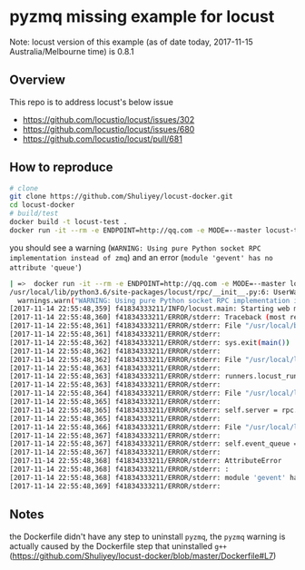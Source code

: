# pyzmq missing example for locust
Note: locust version of this example (as of date today, 2017-11-15 Australia/Melbourne time) is 0.8.1

## Overview
This repo is to address locust's below issue

* https://github.com/locustio/locust/issues/302
* https://github.com/locustio/locust/issues/680
* https://github.com/locustio/locust/pull/681

## How to reproduce

```bash
# clone
git clone https://github.com/Shuliyey/locust-docker.git
cd locust-docker
# build/test
docker build -t locust-test .
docker run -it --rm -e ENDPOINT=http://qq.com -e MODE=--master locust-test 
```

you should see a warning (`WARNING: Using pure Python socket RPC implementation instead of zmq`) and an error (`module 'gevent' has no attribute 'queue'`)

```bash
| =>  docker run -it --rm -e ENDPOINT=http://qq.com -e MODE=--master locust-test
/usr/local/lib/python3.6/site-packages/locust/rpc/__init__.py:6: UserWarning: WARNING: Using pure Python socket RPC implementation instead of zmq. If running in distributed mode, this could cause a performance decrease. We recommend you to install the pyzmq python package when running in distributed mode.
  warnings.warn("WARNING: Using pure Python socket RPC implementation instead of zmq. If running in distributed mode, this could cause a performance decrease. We recommend you to install the pyzmq python package when running in distributed mode.")
[2017-11-14 22:55:48,359] f41834333211/INFO/locust.main: Starting web monitor at *:8089
[2017-11-14 22:55:48,360] f41834333211/ERROR/stderr: Traceback (most recent call last):
[2017-11-14 22:55:48,361] f41834333211/ERROR/stderr: File "/usr/local/bin/locust", line 11, in <module>
[2017-11-14 22:55:48,361] f41834333211/ERROR/stderr: 
[2017-11-14 22:55:48,362] f41834333211/ERROR/stderr: sys.exit(main())
[2017-11-14 22:55:48,362] f41834333211/ERROR/stderr: 
[2017-11-14 22:55:48,362] f41834333211/ERROR/stderr: File "/usr/local/lib/python3.6/site-packages/locust/main.py", line 439, in main
[2017-11-14 22:55:48,363] f41834333211/ERROR/stderr: 
[2017-11-14 22:55:48,363] f41834333211/ERROR/stderr: runners.locust_runner = MasterLocustRunner(locust_classes, options)
[2017-11-14 22:55:48,363] f41834333211/ERROR/stderr: 
[2017-11-14 22:55:48,364] f41834333211/ERROR/stderr: File "/usr/local/lib/python3.6/site-packages/locust/runners.py", line 247, in __init__
[2017-11-14 22:55:48,365] f41834333211/ERROR/stderr: 
[2017-11-14 22:55:48,365] f41834333211/ERROR/stderr: self.server = rpc.Server(self.master_bind_host, self.master_bind_port)
[2017-11-14 22:55:48,365] f41834333211/ERROR/stderr: 
[2017-11-14 22:55:48,366] f41834333211/ERROR/stderr: File "/usr/local/lib/python3.6/site-packages/locust/rpc/socketrpc.py", line 74, in __init__
[2017-11-14 22:55:48,367] f41834333211/ERROR/stderr: 
[2017-11-14 22:55:48,367] f41834333211/ERROR/stderr: self.event_queue = gevent.queue.Queue()
[2017-11-14 22:55:48,367] f41834333211/ERROR/stderr: 
[2017-11-14 22:55:48,368] f41834333211/ERROR/stderr: AttributeError
[2017-11-14 22:55:48,368] f41834333211/ERROR/stderr: :
[2017-11-14 22:55:48,368] f41834333211/ERROR/stderr: module 'gevent' has no attribute 'queue'
[2017-11-14 22:55:48,369] f41834333211/ERROR/stderr:
```

## Notes
the Dockerfile didn't have any step to uninstall `pyzmq`, the `pyzmq` warning is actually caused by the Dockerfile step that uninstalled `g++` (https://github.com/Shuliyey/locust-docker/blob/master/Dockerfile#L7)
